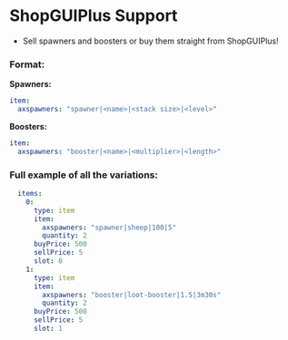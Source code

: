 # ShopGUIPlus Support

* Sell spawners and boosters or buy them straight from ShopGUIPlus!

### Format:

**Spawners:**
```yaml
item:
  axspawners: "spawner|<name>|<stack size>|<level>"
```

**Boosters:**
```yaml
item:
  axspawners: "booster|<name>|<multiplier>|<length>"
```

### Full example of all the variations:
```yaml
  items:
    0:
      type: item
      item:
        axspawners: "spawner|sheep|100|5"
        quantity: 2
      buyPrice: 500
      sellPrice: 5
      slot: 0
    1:
      type: item
      item:
        axspawners: "booster|loot-booster|1.5|3m30s"
        quantity: 2
      buyPrice: 500
      sellPrice: 5
      slot: 1
```